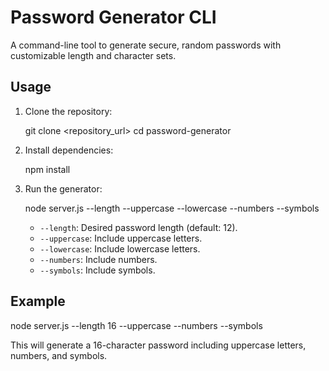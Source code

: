 # Password Generator CLI

A command-line tool to generate secure, random passwords with customizable length and character sets.

## Usage

1.  Clone the repository:
    
    git clone <repository_url>
    cd password-generator
    
2.  Install dependencies:
    
    npm install
    
3.  Run the generator:
    
    node server.js --length <length> --uppercase --lowercase --numbers --symbols
    

    *   `--length`:  Desired password length (default: 12).
    *   `--uppercase`:  Include uppercase letters.
    *   `--lowercase`:  Include lowercase letters.
    *   `--numbers`:  Include numbers.
    *   `--symbols`:  Include symbols.

## Example


node server.js --length 16 --uppercase --numbers --symbols


This will generate a 16-character password including uppercase letters, numbers, and symbols.
